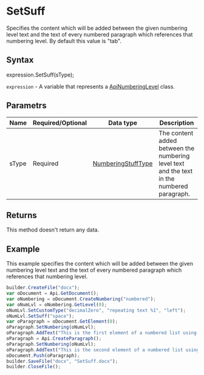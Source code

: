 # SetSuff

Specifies the content which will be added between the given numbering level text and the text of every numbered paragraph which references that numbering level. By default this value is "tab".

## Syntax

expression.SetSuff(sType);

`expression` - A variable that represents a [ApiNumberingLevel](../ApiNumberingLevel.md) class.

## Parametrs

| **Name** | **Required/Optional** | **Data type** | **Description** |
| ------------- | ------------- | ------------- | ------------- |
| sType | Required | [NumberingStuffType](../../../Enumerations/NumberingStuffType.md) | The content added between the numbering level text and the text in the numbered paragraph. |

## Returns

This method doesn't return any data.

## Example

This example specifies the content which will be added between the given numbering level text and the text of every numbered paragraph which references that numbering level.

```javascript
builder.CreateFile("docx");
var oDocument = Api.GetDocument();
var oNumbering = oDocument.CreateNumbering("numbered");
var oNumLvl = oNumbering.GetLevel(0);
oNumLvl.SetCustomType("decimalZero", "repeating text %1", "left");
oNumLvl.SetSuff("space");
var oParagraph = oDocument.GetElement(0);
oParagraph.SetNumbering(oNumLvl);
oParagraph.AddText("This is the first element of a numbered list using custom text with numbering");
oParagraph = Api.CreateParagraph();
oParagraph.SetNumbering(oNumLvl);
oParagraph.AddText("This is the second element of a numbered list using custom text with numbering");
oDocument.Push(oParagraph);
builder.SaveFile("docx", "SetSuff.docx");
builder.CloseFile();
```